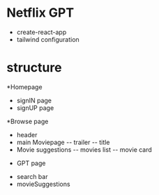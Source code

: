 


# Netflix GPT

- create-react-app
- tailwind configuration

# structure
*Homepage
- signIN page
- signUP page


*Browse page
- header
- main Moviepage
   -- trailer
   -- title
- Movie suggestions
    -- movies list
    -- movie card


* GPT page
- search bar
- movieSuggestions

